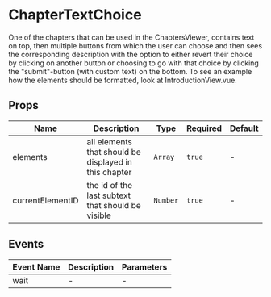 # ChapterTextChoice

One of the chapters that can be used in the ChaptersViewer, contains text on top, then multiple buttons from which the user can choose and then sees the corresponding description with the option to either revert their choice by clicking on another button or choosing to go with that choice by clicking the "submit"-button (with custom text) on the bottom. To see an example how the elements should be formatted, look at IntroductionView.vue.

## Props

<!-- @vuese:ChapterTextChoice:props:start -->
|Name|Description|Type|Required|Default|
|---|---|---|---|---|
|elements|all elements that should be displayed in this chapter|`Array`|`true`|-|
|currentElementID|the id of the last subtext that should be visible|`Number`|`true`|-|

<!-- @vuese:ChapterTextChoice:props:end -->


## Events

<!-- @vuese:ChapterTextChoice:events:start -->
|Event Name|Description|Parameters|
|---|---|---|
|wait|-|-|

<!-- @vuese:ChapterTextChoice:events:end -->


